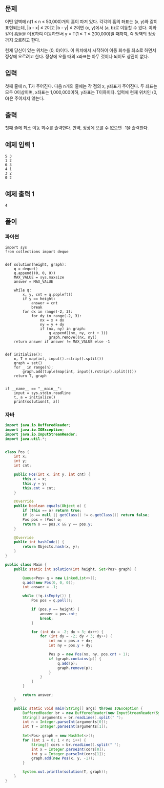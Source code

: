 ## 문제
어떤 암벽에 n(1 ≤ n ≤ 50,000)개의 홈이 파져 있다. 각각의 홈의 좌표는 (x, y)와 같이 표현되는데, |a - x| ≤ 2이고 |b - y| ≤ 2이면 (x, y)에서 (a, b)로 이동할 수 있다. 이와 같이 홈들을 이용하여 이동하면서 y = T(1 ≤ T ≤ 200,000)일 때까지, 즉 암벽의 정상까지 오르려고 한다.

현재 당신이 있는 위치는 (0, 0)이다. 이 위치에서 시작하여 이동 회수를 최소로 하면서 정상에 오르려고 한다. 정상에 오를 때의 x좌표는 아무 것이나 되어도 상관이 없다.

## 입력
첫째 줄에 n, T가 주어진다. 다음 n개의 줄에는 각 점의 x, y좌표가 주어진다. 두 좌표는 모두 0이상이며, x좌표는 1,000,000이하, y좌표는 T이하이다. 입력에 현재 위치인 (0, 0)은 주어지지 않는다.

## 출력
첫째 줄에 최소 이동 회수를 출력한다. 만약, 정상에 오를 수 없으면 -1을 출력한다.

## 예제 입력 1 
```
5 3
1 2
6 3
4 1
3 2
0 2
```

## 예제 출력 1 
```
4
```

## 풀이
### 파이썬
```python3
import sys
from collections import deque


def solution(height, graph):
    q = deque()
    q.append((0, 0, 0))
    MAX_VALUE = sys.maxsize
    answer = MAX_VALUE

    while q:
        x, y, cnt = q.popleft()
        if y == height:
            answer = cnt
            break
        for dx in range(-2, 3):
            for dy in range(-2, 3):
                nx = x + dx
                ny = y + dy
                if (nx, ny) in graph:
                    q.append((nx, ny, cnt + 1))
                    graph.remove((nx, ny))
    return answer if answer != MAX_VALUE else -1


def initialize():
    n, T = map(int, input().rstrip().split())
    graph = set()
    for _ in range(n):
        graph.add(tuple(map(int, input().rstrip().split())))
    return T, graph


if __name__ == "__main__":
    input = sys.stdin.readline
    t, a = initialize()
    print(solution(t, a))

```

### 자바
```java
import java.io.BufferedReader;
import java.io.IOException;
import java.io.InputStreamReader;
import java.util.*;


class Pos {
    int x;
    int y;
    int cnt;

    public Pos(int x, int y, int cnt) {
        this.x = x;
        this.y = y;
        this.cnt = cnt;
    }

    @Override
    public boolean equals(Object o) {
        if (this == o) return true;
        if (o == null || getClass() != o.getClass()) return false;
        Pos pos = (Pos) o;
        return x == pos.x && y == pos.y;
    }

    @Override
    public int hashCode() {
        return Objects.hash(x, y);
    }
}

public class Main {
    public static int solution(int height, Set<Pos> graph) {

        Queue<Pos> q = new LinkedList<>();
        q.add(new Pos(0, 0, 0));
        int answer = -1;

        while (!q.isEmpty()) {
            Pos pos = q.poll();

            if (pos.y == height) {
                answer = pos.cnt;
                break;
            }

            for (int dx = -2; dx < 3; dx++) {
                for (int dy = -2; dy < 3; dy++) {
                    int nx = pos.x + dx;
                    int ny = pos.y + dy;

                    Pos p = new Pos(nx, ny, pos.cnt + 1);
                    if (graph.contains(p)) {
                        q.add(p);
                        graph.remove(p);
                    }
                }
            }
        }

        return answer;
    }

    public static void main(String[] args) throws IOException {
        BufferedReader br = new BufferedReader(new InputStreamReader(System.in));
        String[] arguments = br.readLine().split(" ");
        int n = Integer.parseInt(arguments[0]);
        int T = Integer.parseInt(arguments[1]);
        
        Set<Pos> graph = new HashSet<>();
        for (int i = 0; i < n; i++) {
            String[] cors = br.readLine().split(" ");
            int x = Integer.parseInt(cors[0]);
            int y = Integer.parseInt(cors[1]);
            graph.add(new Pos(x, y, -1));
        }

        System.out.println(solution(T, graph));
    }
}

```
